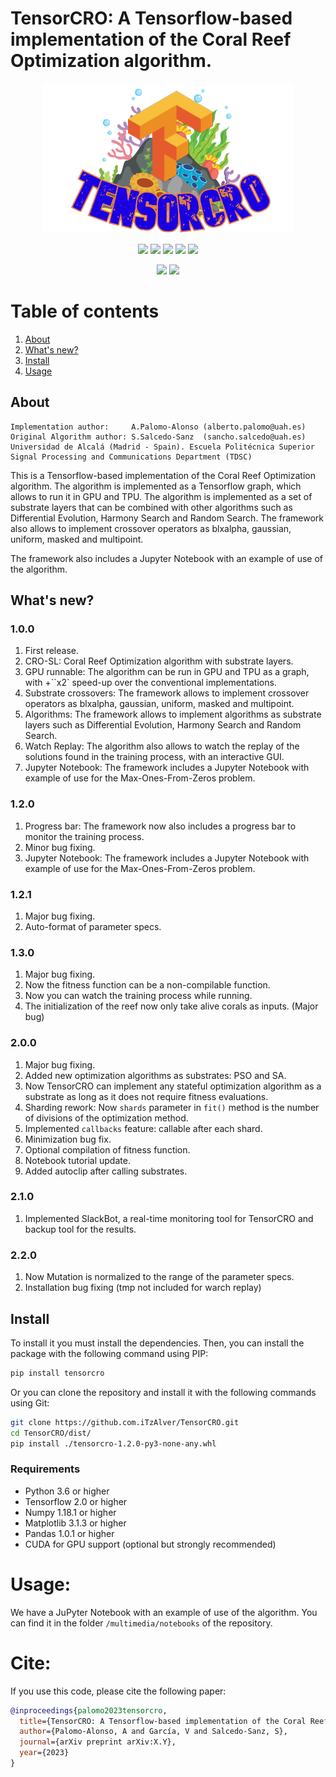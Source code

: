 # TensorCRO: A Tensorflow-based implementation of the Coral Reef Optimization algorithm.

<p align="center">
    <img src="https://github.com/iTzAlver/TensorCRO/blob/master/multimedia/logo.png" width="400px">
</p>

<p align="center">
    <a href="https://github.com/iTzAlver/TensorCRO/blob/master/LICENSE">
        <img src="https://img.shields.io/github/license/iTzAlver/basenet_api?color=purple&style=plastic" /></a>
    <a href="https://github.com/iTzAlver/TensorCRO/tree/master/test">
        <img src="https://img.shields.io/badge/coverage-100%25-green?color=green&style=plastic" /></a>
    <a href="https://github.com/iTzAlver/TensorCRO/blob/master/build/requirements.txt">
        <img src="https://img.shields.io/badge/requirements-python3.8-red?color=blue&style=plastic" /></a>
    <a href="https://github.com/iTzAlver/TensorCRO/tree/master/multimedia/notebooks">
        <img src="https://img.shields.io/badge/doc-notebook-green?color=orange&style=plastic" /></a>
    <a href="https://github.com/iTzAlver/TensorCRO/releases/tag/TensorCRO-1.2.1">
        <img src="https://img.shields.io/badge/release-1.3.0-white?color=white&style=plastic" /></a>
</p>

<p align="center">
    <a href="https://www.tensorflow.org/">
        <img src="https://img.shields.io/badge/dependencies-tensorflow-red?color=orange&style=for-the-badge" /></a>
    <a href="https://developer.nvidia.com/cuda-downloads">
        <img src="https://img.shields.io/badge/dependencies-CUDA-red?color=green&style=for-the-badge" /></a>
</p>

# Table of contents

1. [About](#about)
2. [What's new?](#whats-new)
3. [Install](#install)
4. [Usage](#usage)

## About ##
    

```biblitex
Implementation author:     A.Palomo-Alonso (alberto.palomo@uah.es) 
Original Algorithm author: S.Salcedo-Sanz  (sancho.salcedo@uah.es)
Universidad de Alcalá (Madrid - Spain). Escuela Politécnica Superior
Signal Processing and Communications Department (TDSC)
```

This is a Tensorflow-based implementation of the Coral Reef Optimization algorithm. The algorithm is implemented
as a Tensorflow graph, which allows to run it in GPU and TPU. The algorithm is implemented as a set of substrate layers
that can be combined with other algorithms such as Differential Evolution, Harmony Search and Random Search. The
framework also allows to implement crossover operators as blxalpha, gaussian, uniform, masked and multipoint.

The framework also includes a Jupyter Notebook with an example of use of the algorithm.

## What's new?

### 1.0.0
1. First release.
2. CRO-SL: Coral Reef Optimization algorithm with substrate layers.
3. GPU runnable: The algorithm can be run in GPU and TPU as a graph, with +``x2` speed-up over the conventional implementations.
4. Substrate crossovers: The framework allows to implement crossover operators as blxalpha, gaussian, uniform, 
masked and multipoint.
5. Algorithms: The framework allows to implement algorithms as substrate layers such as Differential Evolution,
Harmony Search and Random Search.
6. Watch Replay: The algorithm also allows to watch the replay of the solutions found in the training process, with
an interactive GUI.
7. Jupyter Notebook: The framework includes a Jupyter Notebook with example of use for the Max-Ones-From-Zeros problem.

### 1.2.0
1. Progress bar: The framework now also includes a progress bar to monitor the training process.
2. Minor bug fixing.
3. Jupyter Notebook: The framework includes a Jupyter Notebook with example of use for the Max-Ones-From-Zeros problem.

### 1.2.1
1. Major bug fixing.
2. Auto-format of parameter specs.

### 1.3.0
1. Major bug fixing.
2. Now the fitness function can be a non-compilable function.
3. Now you can watch the training process while running.
4. The initialization of the reef now only take alive corals as inputs. (Major bug)

### 2.0.0
1. Major bug fixing.
2. Added new optimization algorithms as substrates: PSO and SA.
3. Now TensorCRO can implement any stateful optimization algorithm as a substrate as long as it does not 
require fitness evaluations.
4. Sharding rework: Now ``shards`` parameter  in `fit()` method is the number of divisions of the optimization method.
5. Implemented `callbacks` feature: callable after each shard.
6. Minimization bug fix.
7. Optional compilation of fitness function.
8. Notebook tutorial update.
9. Added autoclip after calling substrates.

### 2.1.0
1. Implemented SlackBot, a real-time monitoring tool for TensorCRO and
backup tool for the results.

### 2.2.0
1. Now Mutation is normalized to the range of the parameter specs.
2. Installation bug fixing (tmp not included for warch replay)

## Install

To install it you must install the dependencies. Then, you can install the package with the following command
using PIP:

```bash
pip install tensorcro
```

Or you can clone the repository and install it with the following commands
using Git:

```bash
git clone https://github.com.iTzAlver/TensorCRO.git
cd TensorCRO/dist/
pip install ./tensorcro-1.2.0-py3-none-any.whl
```

### Requirements

* Python 3.6 or higher
* Tensorflow 2.0 or higher
* Numpy 1.18.1 or higher
* Matplotlib 3.1.3 or higher
* Pandas 1.0.1 or higher
* CUDA for GPU support (optional but strongly recommended)

# Usage:

We have a JuPyter Notebook with an example of use of the algorithm. You can find it in the folder `/multimedia/notebooks` 
of the repository.

# Cite:

If you use this code, please cite the following paper:

```bibtex
@inproceedings{palomo2023tensorcro,
  title={TensorCRO: A Tensorflow-based implementation of the Coral Reef Optimization algorithm},
  author={Palomo-Alonso, A and García, V and Salcedo-Sanz, S},
  journal={arXiv preprint arXiv:X.Y},
  year={2023}
}
```

